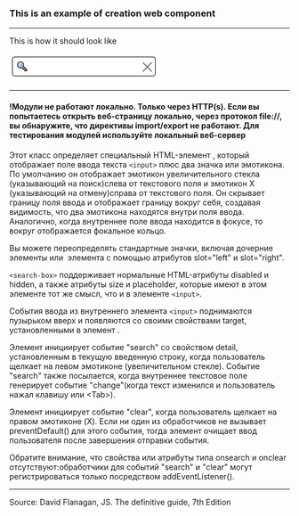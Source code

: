 ### This is an example of creation web component 

<hr>
This is how it should look like

![Example of search box web component](assets/searchBoxExample.jpg)

<hr>

#### !Модули не работают локально. Только через HTTP(s). Если вы попытаетесь открыть веб-страницу локально, через протокол file://, вы обнаружите, что директивы import/export не работают. Для тестирования модулей используйте локальный веб-сервер

Этот класс определяет специальный HTML-элемент <search-box>, который отображает
поле ввода текста `<input>` плюс два значка или эмотикона. По умолчанию он
отображает эмотикон увеличительного стекла (указывающий на поиск)слева
от текстового поля и эмотикон X (указывающий на отмену)справа от текстового
поля. Он скрывает границу поля ввода и отображает границу вокруг себя, создавая
видимость, что два эмотикона находятся внутри поля ввода. Аналогично, когда
внутреннее поле ввода находится в фокусе, то вокруг <search-box>
отображается фокальное кольцо.

Вы можете переопределять стандартные значки, включая дочерние
элементы <span> или <img> элемента <search-box> с помощью
атрибутов slot="left" и slot="right".

`<search-box>` поддерживает нормальные HTML-атрибуты disabled и hidden,
а также атрибуты size и placeholder, которые имеют в этом элементе
тот же смысл, что и в элементе `<input>`.

События ввода из внутреннего элемента `<input>` поднимаются пузырьком вверх и
появляются со своими свойствами target, установленными в элемент <search-box>.

Элемент инициирует событие "search" со свойством detail, установленным
в текущую введенную строку, когда пользователь щелкает на левом эмотиконе
(увеличительном стекле). Событие "search" также посылается, когда
внутреннее текстовое поле генерирует событие "change"(когда текст
изменился и пользователь нажал клавишу <Return> или <Таb>).

Элемент инициирует событие "clear", когда пользователь щелкает на правом
эмотиконе (X). Если ни один из обработчиков не вызывает preventDefault()
для этого события, тогда элемент очищает ввод пользователя после
завершения отправки события.

Обратите внимание, что свойства или атрибуты типа onsearch и onclear
отсутствуют:обработчики для событий "search" и "clear" могут
регистрироваться только посредством addEventListener().


<hr>
Source: David Flanagan, JS. The definitive guide, 7th Edition